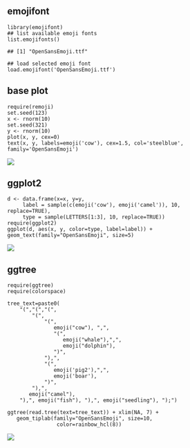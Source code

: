 emojifont
---------

    library(emojifont)
    ## list available emoji fonts
    list.emojifonts()

    ## [1] "OpenSansEmoji.ttf"

    ## load selected emoji font
    load.emojifont('OpenSansEmoji.ttf')

base plot
---------

    require(remoji)
    set.seed(123)
    x <- rnorm(10)
    set.seed(321)
    y <- rnorm(10)
    plot(x, y, cex=0)
    text(x, y, labels=emoji('cow'), cex=1.5, col='steelblue', family='OpenSansEmoji')

![](inst/figures/figure-markdown_strict/base_emoji-1.png)

ggplot2
-------

    d <- data.frame(x=x, y=y,
         label = sample(c(emoji('cow'), emoji('camel')), 10, replace=TRUE),
         type = sample(LETTERS[1:3], 10, replace=TRUE))
    require(ggplot2)
    ggplot(d, aes(x, y, color=type, label=label)) + geom_text(family="OpenSansEmoji", size=5)

![](inst/figures/figure-markdown_strict/ggplot_emoji-1.png)

ggtree
------

    require(ggtree)
    require(colorspace)

    tree_text=paste0(
        "(","(","(",
            "(",
                "(",
                   emoji("cow"), ",",
                   "(",
                      emoji("whale"),",",
                      emoji("dolphin"),
                   ")",
                "),",
                "(",
                   emoji('pig2'),",",
                   emoji('boar'),
                ")",
            "),",
           emoji("camel"),
        "),", emoji("fish"), "),", emoji("seedling"), ");")

    ggtree(read.tree(text=tree_text)) + xlim(NA, 7) +
       geom_tiplab(family="OpenSansEmoji", size=10,
                    color=rainbow_hcl(8))

![](inst/figures/figure-markdown_strict/ggtree_emoji-1.png)

